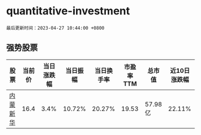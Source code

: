 # quantitative-investment

`最后更新时间：2023-04-27 10:44:00 +0800`

## 强势股票

|股票|当前价|当日涨跌幅|当日振幅|当日换手率|市盈率TTM|总市值|近10日涨跌幅|
|----|----|----|----|----|----|----|----|
|[内蒙新华](https://xueqiu.com/S/SH603230)|16.4|3.4%|10.72%|20.27%|19.53|57.98亿|22.11%|
